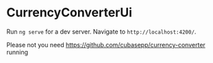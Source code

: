 # CurrencyConverterUi

Run `ng serve` for a dev server. Navigate to `http://localhost:4200/`. 

Please not you need https://github.com/cubasepp/currency-converter running
